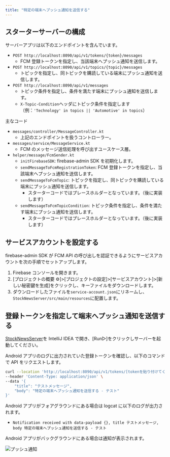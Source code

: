 ```yaml
---
title: "特定の端末へプッシュ通知を送信する"
---
```


## スターターサーバーの構成

サーバーアプリは以下のエンドポイントを含んでいます。

- `POST http://localhost:8090/api/v1/tokens/{token}/messages`
  - FCM 登録トークンを指定し、当該端末へプッシュ通知を送信します。
- `POST http://localhost:8090/api/v1/topics/{topic}/messages`
  - トピックを指定し、同トピックを購読している端末にプッシュ通知を送信します。
- `POST http://localhost:8090/api/v1/messages`
  - トピック条件を指定し、条件を満たす端末にプッシュ通知を送信します。
  - `X-Topic-Condition`ヘッダにトピック条件を指定します（例：`'Technology' in topics || 'Automotive' in topics`）

主なコード

- `messages/controller/MessageController.kt`
  - 上記のエンドポイントを扱うコントローラー。
- `messages/service/MessageService.kt`
  - FCM のメッセージ送信処理を呼び出すユースケース層。
- `helper/message/FcmSender.kt`
  - `initFirebaseSDK`: firebase-admin SDK を初期化します。
  - `sendMessageToFcmRegistrationToken`: FCM 登録トークンを指定し、当該端末へプッシュ通知を送信します。
  - `sendMessageToFcmTopic`: トピックを指定し、同トピックを購読している端末にプッシュ通知を送信します。
    - スターターコードではプレースホルダーとなっています。（後に実装します）
  - `sendMessageToFcmTopicCondition`: トピック条件を指定し、条件を満たす端末にプッシュ通知を送信します。
    - スターターコードではプレースホルダーとなっています。（後に実装します）

## サービスアカウントを設定する

firebase-admin SDK が FCM API の呼び出しを認証できるようにサービスアカウントを次の手順でセットアップします。

1. Firebase コンソールを開きます。
2. [プロジェクトの概要 ⚙]>[プロジェクトの設定]>[サービスアカウント]>[新しい秘密鍵を生成]をクリックし、キーファイルをダウンロードします。
3. ダウンロードしたファイルを`service-account.json`にリネームし、`StockNewsServer/src/main/resources`に配置します。

## 登録トークンを指定して端末へプッシュ通知を送信する

[StockNewsServer](https://github.com/CASL0/fcm-topics-codelab-kotlin/tree/main/StockNewsServer)を IntelliJ IDEA で開き、[Run▷]をクリックしサーバーを起動してください。

Android アプリのログに出力されていた登録トークンを確認し、以下のコマンドで API をリクエストします。

```sh
curl --location 'http://localhost:8090/api/v1/tokens/[tokenを貼り付けてください]/messages' \
--header 'Content-Type: application/json' \
--data '{
    "title": "テストメッセージ",
    "body": "特定の端末へプッシュ通知を送信する - テスト"
}'
```

Android アプリがフォアグラウンドにある場合は logcat に以下のログが出力されます。

- `Notification received with data-payload {}, title テストメッセージ, body 特定の端末へプッシュ通知を送信する - テスト`

Android アプリがバックグラウンドにある場合は通知が表示されます。

![プッシュ通知](https://storage.googleapis.com/zenn-user-upload/8d96c9954fbc-20231209.png)
